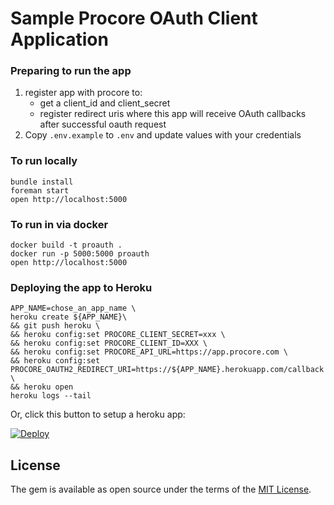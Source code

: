 # Sample Procore OAuth Client Application

### Preparing to run the app

1. register app with procore to:
    - get a client_id and client_secret
    - register redirect uris where this app will receive OAuth callbacks after successful oauth request
2. Copy `.env.example` to `.env` and update values with your credentials

### To run locally

    bundle install
    foreman start
    open http://localhost:5000

### To run in via docker

    docker build -t proauth .
    docker run -p 5000:5000 proauth
    open http://localhost:5000

### Deploying the app to Heroku

    APP_NAME=chose_an_app_name \
    heroku create ${APP_NAME}\
    && git push heroku \
    && heroku config:set PROCORE_CLIENT_SECRET=xxx \
    && heroku config:set PROCORE_CLIENT_ID=XXX \
    && heroku config:set PROCORE_API_URL=https://app.procore.com \
    && heroku config:set PROCORE_OAUTH2_REDIRECT_URI=https://${APP_NAME}.herokuapp.com/callback \
    && heroku open
    heroku logs --tail

Or, click this button to setup a heroku app:

[![Deploy](https://www.herokucdn.com/deploy/button.svg)](https://heroku.com/deploy?template=https://github.com/procore/proauth)

## License

The gem is available as open source under the terms of the [MIT License](http://opensource.org/licenses/MIT).
